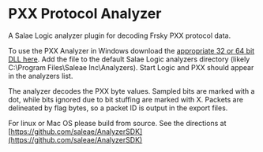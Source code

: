 # PXX Protocol Analyzer
A Salae Logic analyzer plugin for decoding Frsky PXX protocol data.

To use the PXX Analyzer in Windows download the [appropriate 32 or 64 bit DLL here](https://github.com/hexfet/PXXAnalyzer/tree/master/bin).  Add the file to the default Salae Logic analyzers directory (likely C:\Program Files\Saleae Inc\Analyzers).  Start Logic and PXX should appear in the analyzers list.

The analyzer decodes the PXX byte values. Sampled bits are marked with a dot, while bits ignored due to bit stuffing are marked with X.  Packets are delineated by flag bytes, so a packet ID is output in the export files.

For linux or Mac OS please build from source. See the directions at [https://github.com/saleae/AnalyzerSDK](https://github.com/saleae/AnalyzerSDK)



